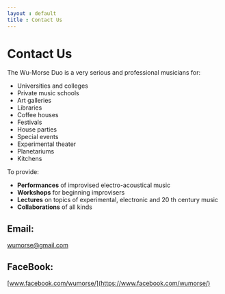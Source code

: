 ```yaml
---
layout : default
title : Contact Us
---
```


# Contact Us

The Wu-Morse Duo is a very serious and professional musicians for:

- Universities and colleges
- Private music schools
- Art galleries
- Libraries
- Coffee houses
- Festivals
- House parties
- Special events
- Experimental theater
- Planetariums
- Kitchens


To provide:

- **Performances** of improvised electro-acoustical music
- **Workshops** for beginning improvisers
- **Lectures** on topics of experimental, electronic and 20 th century music
- **Collaborations** of all kinds


## Email:
[wumorse@gmail.com](mailto://wumorse@gmail.com)

## FaceBook:
[www.facebook.com/wumorse/](https://www.facebook.com/wumorse/)